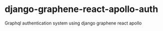 # django-graphene-react-apollo-auth
Graphql authentication system using  django graphene react apollo
